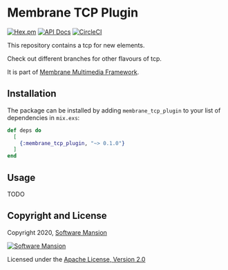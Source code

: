 # Membrane TCP Plugin

[![Hex.pm](https://img.shields.io/hexpm/v/membrane_tcp_plugin.svg)](https://hex.pm/packages/membrane_tcp_plugin)
[![API Docs](https://img.shields.io/badge/api-docs-yellow.svg?style=flat)](https://hexdocs.pm/membrane_tcp_plugin)
[![CircleCI](https://circleci.com/gh/membraneframework/membrane_tcp_plugin.svg?style=svg)](https://circleci.com/gh/membraneframework/membrane_tcp_plugin)

This repository contains a tcp for new elements.

Check out different branches for other flavours of tcp.

It is part of [Membrane Multimedia Framework](https://membraneframework.org).

## Installation

The package can be installed by adding `membrane_tcp_plugin` to your list of dependencies in `mix.exs`:

```elixir
def deps do
  [
    {:membrane_tcp_plugin, "~> 0.1.0"}
  ]
end
```

## Usage

TODO

## Copyright and License

Copyright 2020, [Software Mansion](https://swmansion.com/?utm_source=git&utm_medium=readme&utm_campaign=membrane_tcp_plugin)

[![Software Mansion](https://logo.swmansion.com/logo?color=white&variant=desktop&width=200&tag=membrane-github)](https://swmansion.com/?utm_source=git&utm_medium=readme&utm_campaign=membrane_tcp_plugin)

Licensed under the [Apache License, Version 2.0](LICENSE)

